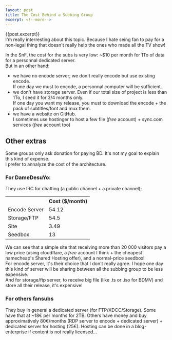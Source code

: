 ```yaml
---
layout: post
title: The Cost Behind a Subbing Group
excerpt: <!--more-->
---
```

{{post.excerpt}}
<br>I'm really interresting about this topic.
Because I hate seing fan to pay for a non-legal thing that doesn't really help the ones who made all the TV show!

In the SnF, the cost for the subs is very low: ~$10 per month for 1To of data for a personnal dedicated server.
<br>But in an other hand:
* we have no encode server; we don't really encode but use existing encode.<br>If one day we must to encode, a personnal computer will be sufficient.
* we don't have storage server. Even if our total size of project is less than 1To, I seed it for 3/4 months only.<br>If one day you want my release, you must to download the encode + the pack of subtitles/font and mux them.
* we have a website on GitHub.<br>I sometimes use hostinger to host a few file (*free* account) + sync.com services (*free* account too)

## Other extras

Some groups only ask donation for paying BD. It's not my goal to explain this kind of expense.<br>I prefer to annalyze the cost of the architecture.

### For DameDesuYo:

They use IRC for chatting (a public channel + a private channel); <br>
<table>
	<tr>
		<th></th>
		<th>Cost ($/month)</th>
	</tr>
	<tr>
		<td>Encode Server</td>
		<td>54.12</td>
	</tr>
	<tr>
		<td>Storage/FTP</td>
		<td>54.5</td>
	</tr>
	<tr>
		<td>Site</td>
		<td>3.49</td>
	</tr>
	<tr>
		<td>Seedbox</td>
		<td>13</td>
	</tr>
</table>

We can see that a simple site that receiving more than 20 000 visitors pay a low price (using cloudflare, a *free* account I think + the cheapest namecheap's Shared Hosting offer), and a normal-price seedbox!<br>
For encode server, it's their choice that I don't really agree. I hope one day this kind of server will be sharing between all the subbing group to be less expensive.<br>And for storage/ftp server, to receive big file (like .ts or .iso for BDMV) and store all their release, it's expensive!

### For others fansubs

They buy in general a dedicated server (for FTP/XDCC/Storage). Some have that at ~18€ per months for 2TB. Others have money and buy approximatively 80€/months (RDP server to encode + dedicated server) + dedicated server for hosting (25€). Hosting can be done in a blog-enterprise if content is not really licensed…
